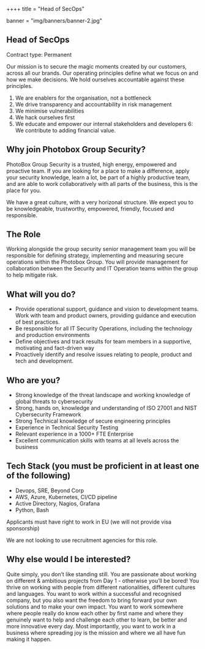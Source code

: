 ++++
title = "Head of SecOps"

banner = "img/banners/banner-2.jpg"

## Head of SecOps

Contract type: Permanent

Our mission is to secure the magic moments created by our customers, across all our brands. Our operating principles define what we focus on and how we make decisions. We hold ourselves accountable against these principles.

1. We are enablers for the organisation, not a bottleneck
2. We drive transparency and accountability in risk management
3. We minimise vulnerabilities
4. We hack ourselves first
5. We educate and empower our internal stakeholders and developers
6: We contribute to adding financial value.

## Why join Photobox Group Security?

PhotoBox Group Security is a trusted, high energy, empowered and proactive team. If you are looking for a place to make a difference, apply your security knowledge, learn a lot, be part of a highly productive team, and are able to work collaboratively with all parts of the business, this is the place for you.

We have a great culture, with a very horizonal structure. We expect you to be knowledgeable, trustworthy, empowered, friendly, focused and responsible.

## The Role

Working alongside the group security senior management team you will be responsible for defining strategy, implementing and measuring secure operations within the Photobox Group. You will provide management for collaboration between the Security and IT Operation teams within the group to help mitigate risk.

## What will you do?

- Provide operational support, guidance and vision to development teams. Work with team and product owners, providing guidance and execution of best practices.
- Be responsible for all IT Security Operations, including the technology and production environments
- Define objectives and track results for team members in a supportive, motivating and fact-driven way
- Proactively identify and resolve issues relating to people, product and tech and development.

## Who are you?

- Strong knowledge of the threat landscape and working knowledge of global threats to cybersecurity
- Strong, hands on, knowledge and understanding of ISO 27001 and NIST Cybersecurity Framework
- Strong Technical knowledge of secure engineering principles
- Experience in Technical Security Testing
- Relevant experience in a 1000+ FTE Enterprise
- Excellent communication skills with teams at all levels across the business

## Tech Stack (you must be proficient in at least one of the following)

- Devops, SRE, Beyond Corp
- AWS, Azure, Kubernetes, CI/CD pipeline
- Active Directory, Nagios, Grafana
- Python, Bash

Applicants must have right to work in EU (we will not provide visa sponsorship)

We are not looking to use recruitment agencies for this role.

## Why else would I be interested?

Quite simply, you don’t like standing still. You are passionate about working on different & ambitious projects from Day 1 - otherwise you’ll be bored! You thrive on working with people from different nationalities, different cultures and languages. You want to work within a successful and recognised company, but you also want the freedom to bring forward your own solutions and to make your own impact. You want to work somewhere where people really do know each other by first name and where they genuinely want to help and challenge each other to learn, be better and more innovative every day. Most importantly, you want to work in a business where spreading joy is the mission and where we all have fun making it happen.
